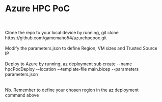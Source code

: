 # Azure HPC PoC
<br>
<br>
Clone the repo to your local device by running, git clone https://github.com/gamcmaho54/azurehpcpoc.git<br><br>
Modify the parameters.json to define Region, VM sizes and Trusted Source IP<br><br>
Deploy to Azure by running, az deployment sub create --name hpcPocDeploy --location <region> --template-file main.bicep --parameters parameters.json<br><br><br>
Nb. Remember to define your chosen region in the az deployment command above
